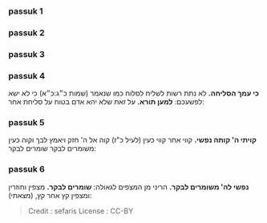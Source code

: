 
### passuk 1

### passuk 2

### passuk 3

### passuk 4
<b>כי עמך הסליחה.</b> לא נתת רשות לשליח לסלוח כמו שנאמר (שמות כ״ג:כ״א) כי לא ישא לפשעכם:
<b>למען תורא.</b> על זאת שלא יהא אדם בטוח על סליחת אחר:

### passuk 5
<b>קויתי ה' קותה נפשי.</b> קווי אחר קווי כעין (לעיל כ"ז) קוה אל ה' חזק ויאמץ לבך וקוה כעין משומרים לבקר שומרים לבקר:

### passuk 6
<b>נפשי לה' משומרים לבקר.</b> הריני מן המצפים לגאולה:
<b>שומרים לבקר.</b> מצפין וחוזרין ומצפין קץ אחר קץ, (מצאתי):

>Credit : sefaris
>License : CC-BY